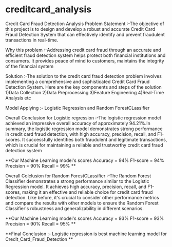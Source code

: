 # creditcard_analysis
Credit Card Fraud Detection Analysis
Problem Statement :-The objective of this project is to design and develop a robust and accurate Credit Card Fraud Detection System that can effectively identify and prevent fraudulent transactions in real-time.

Why this problem :-Addressing credit card fraud through an accurate and efficient fraud detection system helps protect both financial institutions and consumers. It provides peace of mind to customers, maintains the integrity of the financial system

Solution :-The solution to the credit card fraud detection problem involves implementing a comprehensive and sophisticated Credit Card Fraud Detection System. Here are the key components and steps of the solution 1)Data Collection 2)Data Preprocessing 3)Feature Engineering 4)Real-Time Analysis etc

Model Applying :- Logistic Regression and Random ForestCLassifier

Overall Conclusion for Logistic regression :-The logistic regression model achieved an impressive overall accuracy of approximately 94.21%.In summary, the logistic regression model demonstrates strong performance in credit card fraud detection, with high accuracy, precision, recall, and F1-scores. It successfully identifies both fraudulent and legitimate transactions, which is crucial for maintaining a reliable and trustworthy credit card fraud detection system

**Our Machine Learning model's scores Accuracy = 94% F1-score = 94% Precision = 90% Recall = 99% **

Overall Colclusion for Random ForestCLassifier :-The Random Forest Classifier demonstrates a strong performance similar to the Logistic Regression model. It achieves high accuracy, precision, recall, and F1-scores, making it an effective and reliable choice for credit card fraud detection. Like before, it's crucial to consider other performance metrics and compare the results with other models to ensure the Random Forest Classifier's robustness and generalizability in different scenarios.

**Our Machine Learning model's scores Accuracy = 93% F1-score = 93% Precision = 90% Recall = 95% **

**Final Conclusion :- Logistic regression is best machine learning model for Credit_Card_Fraud_Detection **
